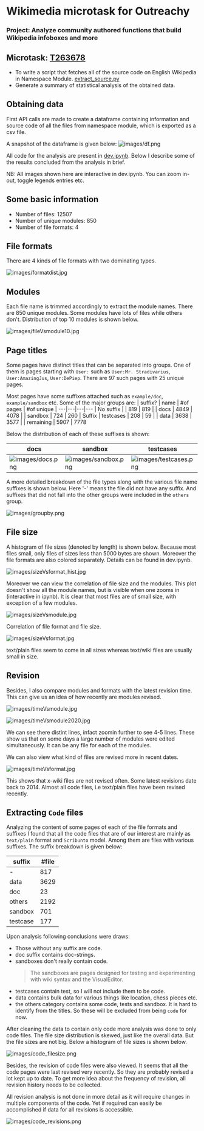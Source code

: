 # Wikimedia microtask for Outreachy

### Project: Analyze community authored functions that build Wikipedia infoboxes and more

## Microtask: [T263678](https://phabricator.wikimedia.org/T263678)

- To write a script that fetches all of the source code on English Wikipedia in Namespace Module. [extract_source.py](extract_source.py)
- Generate a summary of statistical analysis of the obtained data. 

## Obtaining data

First API calls are made to create a dataframe containing information and source code of all the files from namespace module, which is exported as a csv file. 

A snapshot of the dataframe is given below:
![images/df.png](images/df.png)

All code for the analysis are present in [dev.ipynb](dev.ipynb). Below I describe some of the results concluded from the analysis in brief.

NB: All images shown here are interactive in dev.ipynb. You can zoom in-out, toggle legends entries etc.

## Some basic information
- Number of files: 12507
- Number of unique modules: 850
- Number of file formats: 4

## File formats
There are 4 kinds of file formats with two dominating types.

![images/formatdist.jpg](images/formatdist.jpg)

## Modules
Each file name is trimmed accordingly to extract the module names. There are 850 unique modules. Some modules have lots of files while others don't. Distribution of top 10 modules is shown below.

![images/fileVsmodule10.jpg](images/fileVsmodule10.jpg)

## Page titles

Some pages have distinct titles that can be separated into groups. One of them is pages starting with `User:` such as `User:Mr. Stradivarius`, `User:AmazingJus`, `User:DePiep`. There are  97 such pages with 25 unique pages.

Most pages have some suffixes attached such as `example/doc`, `example/sandbox` etc. Some of the major groups are:
| suffix? | name | #of pages | #of unique 
| ---|---|---|---
| No suffix | | 819 | 819
|  | docs | 4849 | 4078
|  | sandbox | 724 | 260
| Suffix | testcases | 208 | 59
|  | data | 3638 | 3577
|  | remaining | 5907 | 7778


Below the distribution of each of these suffixes is shown:

| docs | sandbox | testcases | data | remaining |
| ---  | ------- | --------- | ---- | --------- |
| ![images/docs.png](images/docs.png) | ![images/sandbox.png](images/sandbox.png) | ![images/testcases.png](images/testcases.png) | ![images/data.png](images/data.png) | ![images/rest.png](images/rest.png) |

A more detailed breakdown of the file types along with the various file name suffixes is shown below. Here '-' means the file did not have any suffix. And suffixes that did not fall into the other groups were included in the `others` group.

![images/groupby.png](images/groupby.png)

## File size

A histogram of file sizes (denoted by length) is shown below. Because most files small, only files of sizes less than 5000 bytes are shown. Moreover the file formats are also colored separately. Details can be found in dev.ipynb.

![images/sizeVsformat_hist.jpg](images/sizeVsformat_hist.jpg)

Moreover we can view the correlation of file size and the modules. This plot doesn't show all the module names, but is visible when one zooms in (interactive in ipynb). It is clear that most files are of small size, with exception of a few modules.

![images/sizeVsmodule.jpg](images/sizeVsmodule.jpg)

Correlation of file format and file size.

![images/sizeVsformat.jpg](images/sizeVsformat.jpg)

text/plain files seem to come in all sizes whereas text/wiki files are usually small in size.

## Revision

Besides, I also compare modules and formats with the latest revision time. This can give us an idea of how recently are modules revised.

![images/timeVsmodule.jpg](images/timeVsmodule.jpg)

![images/timeVsmodule2020.jpg](images/timeVsmodule2020.jpg)

We can see there distint lines, infact zoomin further to see 4-5 lines. These show us that on some days a large number of modules were edited simultaneously. It can be any file for each of the modules.

We can also view what kind of files are revised more in recent dates.

![images/timeVsformat.jpg](images/timeVsformat.jpg)

This shows that x-wiki files are not revised often. Some latest revisions date back to 2014. Almost all code files, i.e text/plain files have been revised recently.

## Extracting `Code` files

Analyzing the content of some pages of each of the file formats and suffixes I found that all the code files that are of our interest are mainly as `text/plain` format and `Scribunto` model. Among them are files with various suffixes. The suffix breakdown is given below:

suffix    |   #file
---|---
-         |   817
data      |  3629
doc       |    23
others    |  2192
sandbox   |   701
testcase  |   177

Upon analysis following conclusions were draws:
- Those without any suffix are code.
- doc suffix contains doc-strings.
- sandboxes don't really contain code.
    > The sandboxes are pages designed for testing and experimenting with wiki syntax and the VisualEditor.
- testcases contain test, so I will not include them to be code.
- data contains bulk data for various things like location, chess pieces etc.
- the others category contains some code, tests and sandbox. It is hard to identify from the titles. So these will be excluded from being `code` for now.

After cleaning the data to contain only code more analysis was done to only code files. The file size distribution is skewed, just like the overall data. But the file sizes are not big. Below a histogram of file sizes is shown below.

![images/code_filesize.png](images/code_filesize.png)

Besides, the revision of code files were also viewed. It seems that all the code pages were last revised very recently. So they are probably revised a lot kept up to date. To get more idea about the frequency of revision, all revision history needs to be collected. 

All revision analysis is not done in more detail as it will require changes in multiple components of the code. Yet if required can easily be accomplished if data for all revisions is accessible.

![images/code_revisions.png](images/code_revisions.png)

